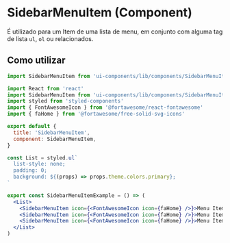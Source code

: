 # SidebarMenuItem (Component)

É utilizado para um Item de uma lista de menu, em conjunto com alguma tag de lista `ul`, `ol` ou relacionados.

## Como utilizar

```js
import SidebarMenuItem from 'ui-components/lib/components/SidebarMenuItem'
```

```jsx
import React from 'react'
import SidebarMenuItem from 'ui-components/lib/components/SidebarMenuItem'
import styled from 'styled-components'
import { FontAwesomeIcon } from '@fortawesome/react-fontawesome'
import { faHome } from '@fortawesome/free-solid-svg-icons'

export default {
  title: 'SidebarMenuItem',
  component: SidebarMenuItem,
}

const List = styled.ul`
  list-style: none;
  padding: 0;
  background: ${(props) => props.theme.colors.primary};
`

export const SidebarMenuItemExample = () => (
  <List>
    <SidebarMenuItem icon={<FontAwesomeIcon icon={faHome} />}>Menu Item 1</SidebarMenuItem>
    <SidebarMenuItem icon={<FontAwesomeIcon icon={faHome} />}>Menu Item 2</SidebarMenuItem>
    <SidebarMenuItem icon={<FontAwesomeIcon icon={faHome} />}>Menu Item 3</SidebarMenuItem>
  </List>
)
```

